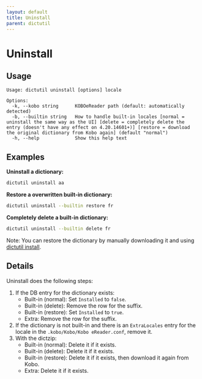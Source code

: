 ```yaml
---
layout: default
title: Uninstall
parent: dictutil
---
```


# Uninstall

## Usage

```
Usage: dictutil uninstall [options] locale

Options:
  -k, --kobo string      KOBOeReader path (default: automatically detected)
  -b, --builtin string   How to handle built-in locales [normal = uninstall the same way as the UI] [delete = completely delete the entry (doesn't have any effect on 4.20.14601+)] [restore = download the original dictionary from Kobo again] (default "normal")
  -h, --help             Show this help text
```

## Examples

**Uninstall a dictionary:**

```sh
dictutil uninstall aa
```

**Restore a overwritten built-in dictionary:**

```sh
dictutil uninstall --builtin restore fr
```

**Completely delete a built-in dictionary:**

```sh
dictutil uninstall --builtin delete fr
```

Note: You can restore the dictionary by manually downloading it and using [dictutil install](./install).

## Details
Uninstall does the following steps:

1. If the DB entry for the dictionary exists:
   - Built-in (normal): Set `Installed` to `false`.
   - Built-in (delete): Remove the row for the suffix.
   - Built-in (restore): Set `Installed` to `true`.
   - Extra: Remove the row for the suffix.
2. If the dictionary is not built-in and there is an `ExtraLocales` entry for the locale in the `.kobo/Kobo/Kobo eReader.conf`, remove it.
3. With the dictzip:
   - Built-in (normal): Delete it if it exists.
   - Built-in (delete): Delete it if it exists.
   - Built-in (restore): Delete it if it exists, then download it again from Kobo.
   - Extra: Delete it if it exists.
